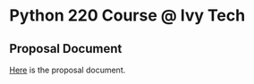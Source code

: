 # Python 220 Course @ Ivy Tech 

## Proposal Document
[Here](https://docs.google.com/document/d/1d89BUPqhUiPK4VgB0QUV0pkxSXHcC4hBTXq2RxnRfeg/edit?usp=sharing) is the proposal document.
